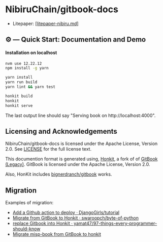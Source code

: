 # NibiruChain/gitbook-docs

- Litepaper: [[litepaper-nibiru.md]](nibiru-book/litepaper-nibiru.md)

## ⚙️ — Quick Start: Documentation and Demo

#### Installation on localhost

```sh
nvm use 12.22.12
npm install -g yarn

yarn install
yarn run build
yarn lint && yarn test

honkit build
honkit
honkit serve
```

The last output line should say "Serving book on http://localhost:4000".

## Licensing and Acknowledgements

NibiruChain/gitbook-docs is licensed under the Apache License, Version 2.0. See [LICENSE](LICENSE) for the full license text.

This documention format is generated using, [Honkit](https://honkit.github.io), a fork of  of [GitBook (Legacy)](https://github.com/GitbookIO/gitbook).
GitBook is licensed under the Apache License, Version 2.0.

Also, HonKit includes [bignerdranch/gitbook](https://github.com/bignerdranch/gitbook) works.

## Migration 

Examples of migration:

- [Add a Github action to deploy · DjangoGirls/tutorial](https://github.com/DjangoGirls/tutorial/pull/1666)
- [Migrate from GitBook to Honkit · swaroopch/byte-of-python](https://github.com/swaroopch/byte-of-python/pull/88)
- [replace Gitbook into Honkit · yamat47/97-things-every-programmer-should-know](https://github.com/yamat47/97-things-every-programmer-should-know/pull/2)
- [Migrate misp-book from GitBook to honkit](https://github.com/MISP/misp-book/pull/227)

